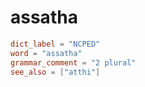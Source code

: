 # assatha

``` toml
dict_label = "NCPED"
word = "assatha"
grammar_comment = "2 plural"
see_also = ["atthi"]
```

